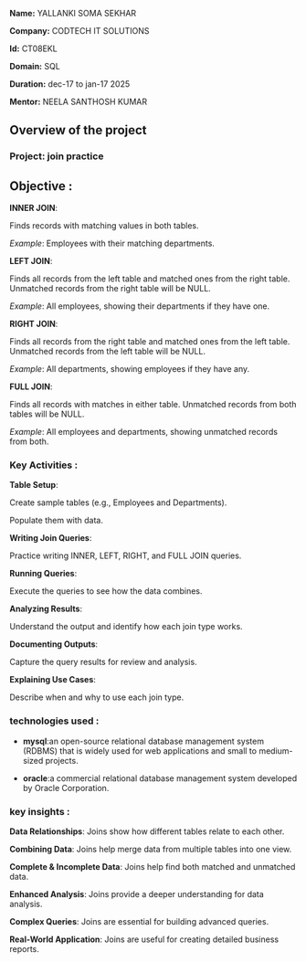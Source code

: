 **Name:** YALLANKI SOMA SEKHAR 

**Company:** CODTECH IT SOLUTIONS

**Id:** CT08EKL

**Domain:** SQL

**Duration:** dec-17 to jan-17 2025

**Mentor:** NEELA SANTHOSH KUMAR


## Overview of the project

### Project: join practice

## Objective :

 **INNER JOIN**:

Finds records with matching values in both tables.

*Example*: Employees with their matching departments.

**LEFT JOIN**:

Finds all records from the left table and matched ones from the right table. Unmatched records from the right table will be NULL.

*Example*: All employees, showing their departments if they have one.

**RIGHT JOIN**:

Finds all records from the right table and matched ones from the left table. Unmatched records from the left table will be NULL.

*Example*: All departments, showing employees if they have any.

**FULL JOIN**:

Finds all records with matches in either table. Unmatched records from both tables will be NULL.

*Example*: All employees and departments, showing unmatched records from both.

### Key Activities :

**Table Setup**:

Create sample tables (e.g., Employees and Departments).

Populate them with data.

**Writing Join Queries**:

Practice writing INNER, LEFT, RIGHT, and FULL JOIN queries.

**Running Queries**:

Execute the queries to see how the data combines.

**Analyzing Results**:

Understand the output and identify how each join type works.

**Documenting Outputs**:

Capture the query results for review and analysis.

**Explaining Use Cases**:

Describe when and why to use each join type.

### technologies used :

- **mysql**:an open-source relational database management system (RDBMS) that is widely used 
            for web applications and small to medium-sized projects.

- **oracle**:a commercial relational database management system developed by Oracle 
             Corporation.
  
### key insights :

**Data Relationships**: Joins show how different tables relate to each other.

**Combining Data**: Joins help merge data from multiple tables into one view.

**Complete & Incomplete Data**: Joins help find both matched and unmatched data.

**Enhanced Analysis**: Joins provide a deeper understanding for data analysis.

**Complex Queries**: Joins are essential for building advanced queries.

**Real-World Application**: Joins are useful for creating detailed business reports.
